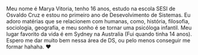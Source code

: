 Meu nome é Marya Vitoria, tenho 16 anos, estudo na escola SESI de Osvaldo Cruz e estou no primeiro ano de Desevolvimento de Sistemas. Eu adoro matérias que se relacionem com humanas, como, história, filosofia, sociologia, geografia, e meu sonho é se tornar uma psicóloga infantil. Meu lugar favorito da vida é em Sydney na Australia (Fui quando tinha 14 anos). Espero me dar muito bem nessa área de DS, ou pelo menos conseguir me formar hahaha. ❤️
